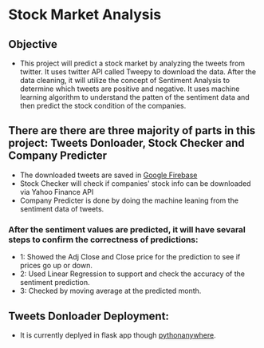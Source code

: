 # Stock Market Analysis
## Objective
- This project will predict a stock market by analyzing the tweets from twitter. It uses twitter API called Tweepy to download the data. After the data cleaning, it will utilize the concept of Sentiment Analysis to determine which tweets are positive and negative. It uses machine learning algorithm to understand the patten of the sentiment data and then predict the stock condition of the companies.


## There are there are three majority of parts in this project: Tweets Donloader, Stock Checker and Company Predicter 
- The downloaded tweets are saved in [Google Firebase](https://firebase.google.com/)
- Stock Checker will check if companies' stock info can be downloaded via Yahoo Finance API
- Company Predicter is done by doing the machine leaning from the sentiment data of tweets. 

### After the sentiment values are predicted, it will have sevaral steps to confirm the correctness of predictions:
* 1: Showed the Adj Close and Close price for the prediction to see if prices go up or down.
* 2: Used Linear Regression to support and check the accuracy of the sentiment prediction.
* 3: Checked by moving average at the predicted month.

## Tweets Donloader Deployment:
- It is currently deplyed in flask app though [pythonanywhere](https://www.pythonanywhere.com/).
